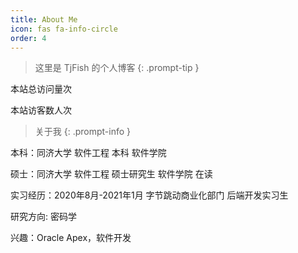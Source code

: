 ```yaml
---
title: About Me
icon: fas fa-info-circle
order: 4
---
```


> 这里是 TjFish 的个人博客
{: .prompt-tip }

<span id="busuanzi_container_site_pv">    本站总访问量<span id="busuanzi_value_site_pv"></span>次 </span>

<span id="busuanzi_container_site_uv">
  本站访客数<span id="busuanzi_value_site_uv"></span>人次
</span>

> 关于我
> {: .prompt-info }

本科：同济大学 软件工程 本科 软件学院

硕士：同济大学 软件工程 硕士研究生 软件学院 在读

实习经历：2020年8月-2021年1月 字节跳动商业化部门 后端开发实习生

研究方向:   密码学

兴趣：Oracle Apex，软件开发




